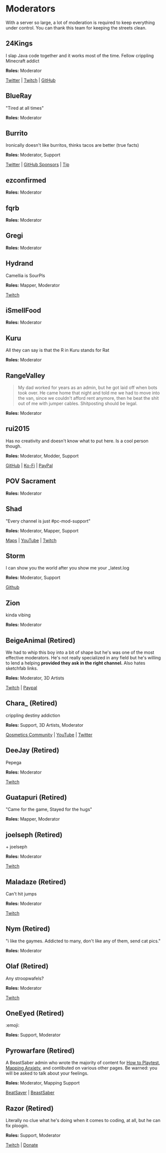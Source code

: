 # Moderators

With a server so large, a lot of moderation is required to keep everything under control.
You can thank this team for keeping the streets clean.

## 24Kings

I slap Java code together and it works most of the time.
Fellow crippling Minecraft addict

**Roles:** Moderator

[Twitter](https://twitter.com/24Kings_Rock) | [Twitch](https://twitch.tv/24Kings) | [GitHub](https://github.com/The24Kings)

## BlueRay

"Tired at all times"

**Roles:** Moderator

## Burrito

Ironically doesn't like burritos, thinks tacos are better (true facts)

**Roles:** Moderator, Support

[Twitter](https://twitter.com/BurritoSOFTWARE) | [GitHub Sponsors](https://github.com/sponsors/burritosoftware) | [Tip](https://streamelements.com/burritosoft/tip)

## ezconfirmed

**Roles:** Moderator

## fqrb

**Roles:** Moderator

## Gregi

**Roles:** Moderator

## Hydrand

Camellia is SourPls

**Roles:** Mapper, Moderator

[Twitch](https://www.twitch.tv/hydrandvr)

## iSmellFood

**Roles:** Moderator

## Kuru

All they can say is that the R in Kuru stands for Rat

**Roles:** Moderator

## RangeValley

> My dad worked for years as an admin, but he got laid off when bots took over. He came home that night and told me we
> had to move into the van, since we couldn't afford rent anymore, then he beat the shit out of me with jumper cables.
> Shitposting should be legal.

**Roles:** Moderator

## rui2015

Has no creativity and doesn't know what to put here. Is a cool person though.

**Roles:** Moderator, Modder, Support

[GitHub](https://github.com/FranciscoRibeiro03) | [Ko-Fi](https://ko-fi.com/rui2015) | [PayPal](https://paypal.me/rui2015)

## POV Sacrament

**Roles:** Moderator

## Shad

"Every channel is just #pc-mod-support"

**Roles:** Moderator, Mapper, Support

[Maps](https://beatsaver.com/uploader/5cff0b7498cc5a672c850a45) | [YouTube](https://www.youtube.com/channel/UCLiwd2iGUDl2kvw8FM2qwFQ)
| [Twitch](https://www.twitch.tv/shadlive)

## Storm

I can show you the world after you show me your \_latest.log

**Roles:** Moderator, Support

[Github](https://github.com/StormPacer)

## Zion

kinda vibing

**Roles:** Moderator

## BeigeAnimal (Retired)

We had to whip this boy into a bit of shape but he's was one of the most effective moderators.
He's not really specialized in any field but he's willing to lend a helping **provided they ask in the right channel.**
Also hates sketchfab links.

**Roles:** Moderator, 3D Artists

[Twitch](https://www.twitch.tv/beigeanimaltv) | [Paypal](https://paypal.me/beigeanimal)

## Chara\_ (Retired)

crippling destiny addiction

**Roles:** Support, 3D Artists, Moderator

[Qosmetics Community](https://discord.gg/qosmetics) | [YouTube](https://www.youtube.com/c/CharaHere) | [Twitter](https://twitter.com/ItsCharaHere)

## DeeJay (Retired)

Pepega

**Roles:** Moderator

[Twitch](https://www.twitch.tv/deejayvr)

## Guatapuri (Retired)

"Came for the game, Stayed for the hugs"

**Roles:** Mapper, Moderator

## joelseph (Retired)

\+ joelseph

**Roles:** Moderator

[Twitch](https://www.twitch.tv/tehjoelseph)

## Maladaze (Retired)

Can't hit jumps

**Roles:** Moderator

[Twitch](https://www.twitch.tv/infjager)

## Nym (Retired)

"i like the gaymes. Addicted to many, don't like any of them, send cat pics."

**Roles:** Moderator

## Olaf (Retired)

Any stroopwafels?

**Roles:** Moderator

[Twitch](https://twitch.tv/olafstad)

## OneEyed (Retired)

:emoji:

**Roles:** Support, Moderator

## Pyrowarfare (Retired)

A BeastSaber admin who wrote the majority of content for [How to Playtest](../mapping/how-to-testplay.md), [Mapping Anxiety](../mapping/mapping-anxiety.md),
and contibuted on various other pages. Be warned: you will be asked to talk about your feelings.

**Roles:** Moderator, Mapping Support

[BeatSaver](https://beatsaver.com/uploader/5e99c7df3f476a0006596cdf) | [BeastSaber](https://bsaber.com/members/pyrowarfare/)

## Razor (Retired)

Literally no clue what he's doing when it comes to coding, at all, but he can fix ploogin.

**Roles:** Support, Moderator

[Twitch](https://www.twitch.tv/sarpest_razor) | [Donate](https://streamelements.com/sarpest_razor/tip)

